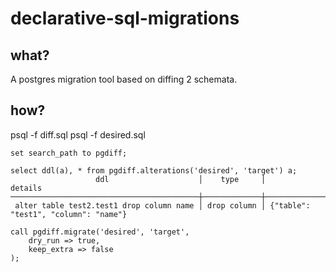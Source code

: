 # declarative-sql-migrations

## what?

A postgres migration tool based on diffing 2 schemata.

## how?

psql -f diff.sql
psql -f desired.sql

```
set search_path to pgdiff;

select ddl(a), * from pgdiff.alterations('desired', 'target') a;
                   ddl                    │    type     │               details
──────────────────────────────────────────┼─────────────┼──────────────────────────────────────
 alter table test2.test1 drop column name │ drop column │ {"table": "test1", "column": "name"}

call pgdiff.migrate('desired', 'target',
    dry_run => true,
    keep_extra => false
);
```
